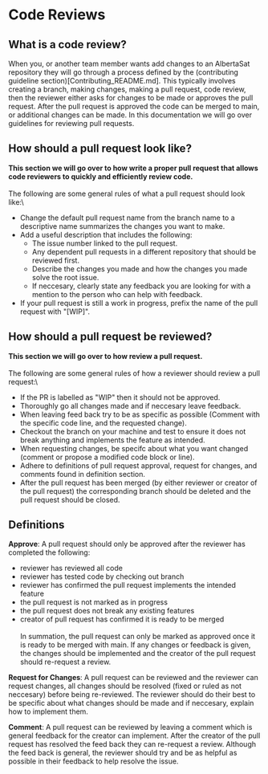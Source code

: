 # Code Reviews

## What is a code review?
When you, or another team member wants add changes to an AlbertaSat repository they will go through a process defined by the (contributing guideline section)[Contributing_README.md]. This typically involves creating a branch, making changes, making a pull request, code review, then the reviewer either asks for changes to be made or approves the pull request. After the pull request is approved the code can be merged to main, or additional changes can be made. In this documentation we will go over guidelines for reviewing pull requests.

## How should a pull request look like?
__This section we will go over to how write a proper pull request that allows code reviewers to quickly and efficiently review code.__\
\
The following are some general rules of what a pull request should look like:\
- Change the default pull request name from the branch name to a descriptive name summarizes the changes you want to make.
- Add a useful description that includes the following:
    - The issue number linked to the pull request.
    - Any dependent pull requests in a different repository that should be reviewed first.
    - Describe the changes you made and how the changes you made solve the root issue.
    - If neccesary, clearly state any feedback you are looking for with a mention to the person who can help with feedback.
- If your pull request is still a work in progress, prefix the name of the pull request with "[WIP]".

## How should a pull request be reviewed?
__This section we will go over to how review a pull request.__\
\
The following are some general rules of how a reviewer should review a pull request:\
- If the PR is labelled as "WIP" then it should not be approved.
- Thoroughly go all changes made and if neccesary leave feedback.
- When leaving feed back try to be as specific as possible (Comment with the specific code line, and the requested change).
- Checkout the branch on your machine and test to ensure it does not break anything and implements the feature as intended.
- When requesting changes, be specifc about what you want changed (comment or propose a modified code block or line).
- Adhere to definitions of pull request approval, request for changes, and comments found in definition section.
- After the pull request has been merged (by either reviewer or creator of the pull request) the corresponding branch should be deleted and the pull request should be closed.

## Definitions

__Approve__: A pull request should only be approved after the reviewer has completed the following:
- reviewer has reviewed all code
- reviewer has tested code by checking out branch
- reviewer has confirmed the pull request implements the intended feature
- the pull request is not marked as in progress
- the pull request does not break any existing features
- creator of pull request has confirmed it is ready to be merged\
\
In summation, the pull request can only be marked as approved once it is ready to be merged with main. If any changes or feedback is given, the changes should be implemented and the creator of the pull request should re-request a review.

__Request for Changes__: A pull request can be reviewed and the reviewer can request changes, all changes should be resolved (fixed or ruled as not neccesary) before being re-reviewed. The reviewer should do their best to be specific about what changes should be made and if neccesary, explain how to implement them.


__Comment__: A pull request can be reviewed by leaving a comment which is general feedback for the creator can implement. After the creator of the pull request has resolved the feed back they can re-request a review. Although the feed back is general, the reviewer should try and be as helpful as possible in their feedback to help resolve the issue.

